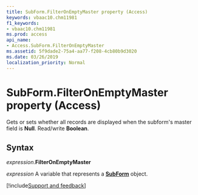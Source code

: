 ```yaml
---
title: SubForm.FilterOnEmptyMaster property (Access)
keywords: vbaac10.chm11981
f1_keywords:
- vbaac10.chm11981
ms.prod: access
api_name:
- Access.SubForm.FilterOnEmptyMaster
ms.assetid: 5f9dade2-75a4-aa77-f208-4cb80b9d3020
ms.date: 03/26/2019
localization_priority: Normal
---
```



# SubForm.FilterOnEmptyMaster property (Access)

Gets or sets whether all records are displayed when the subform's master field is **Null**. Read/write **Boolean**.


## Syntax

_expression_.**FilterOnEmptyMaster**

_expression_ A variable that represents a **[SubForm](Access.SubForm.md)** object.




[!include[Support and feedback](~/includes/feedback-boilerplate.md)]